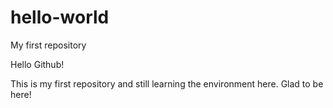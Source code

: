# hello-world
My first repository

Hello Github!

This is my first repository and still learning the environment here.
Glad to be here!
